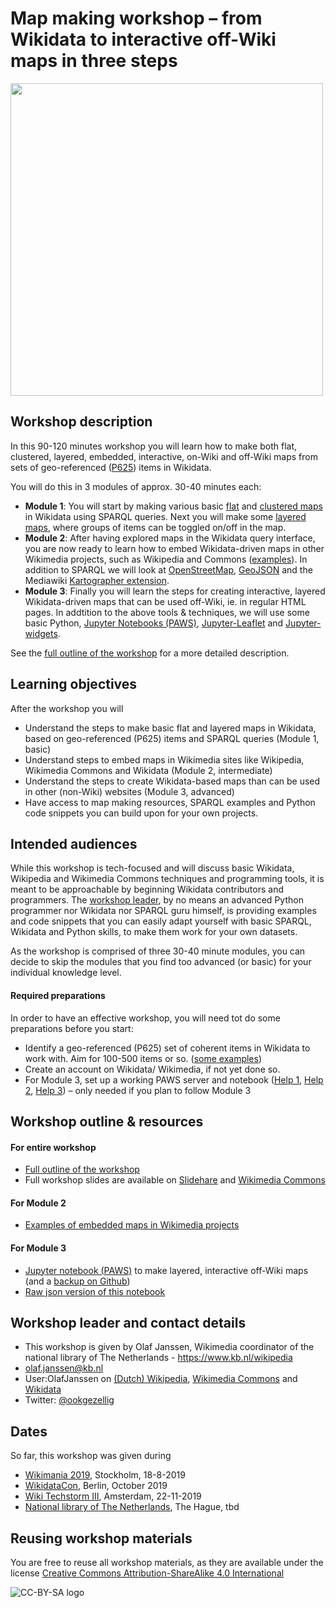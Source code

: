 # Map making workshop – from Wikidata to interactive off-Wiki maps in three steps

<image src="images/generic-workshop-opening.jpg" width="500"/><br clear="all"/>

## Workshop description 
In this 90-120 minutes workshop you will learn how to make both flat, clustered, layered, embedded, interactive, on-Wiki and off-Wiki maps from sets of geo-referenced ([P625](https://www.wikidata.org/wiki/Property:P625)) items in Wikidata. 

You will do this in 3 modules of approx. 30-40 minutes each:

* **Module 1**: You will start by making various basic [flat](https://w.wiki/6eq) and [clustered maps](https://w.wiki/6ew) in Wikidata using SPARQL queries. Next you will make some [layered maps](https://bit.ly/3368DPk), where groups of items can be toggled on/off in the map. 
* **Module 2**: After having explored maps in the Wikidata query interface, you are now ready to learn how to embed Wikidata-driven maps in other Wikimedia projects, such as Wikipedia and Commons ([examples](https://nl.wikipedia.org/wiki/Gebruiker:OlafJanssen/KladblokMapMakingWorkshopWM2019)). In addition to SPARQL we will look at [OpenStreetMap](https://www.openstreetmap.org), [GeoJSON](https://en.wikipedia.org/wiki/GeoJSON) and the Mediawiki [Kartographer extension](https://www.mediawiki.org/wiki/Help:Extension:Kartographer).
* **Module 3**: Finally you will learn the steps for creating interactive, layered Wikidata-driven maps that can be used off-Wiki, ie. in regular HTML pages. In addtition to the above tools & techniques, we will use some basic Python, [Jupyter Notebooks (PAWS)](https://www.mediawiki.org/wiki/PAWS), [Jupyter-Leaflet](https://ipyleaflet.readthedocs.io/en/latest/) and [Jupyter-widgets](https://ipywidgets.readthedocs.io/en/latest/).

See the [full outline of the workshop](OutlineAndNotes.md) for a more detailed description. 

## Learning objectives
After the workshop you will
* Understand the steps to make basic flat and layered maps in Wikidata, based on geo-referenced (P625) items and SPARQL queries (Module 1, basic) 
* Understand steps to embed maps in Wikimedia sites like Wikipedia, Wikimedia Commons and Wikidata (Module 2, intermediate)
* Understand the steps to create Wikidata-based maps than can be used in other (non-Wiki) websites (Module 3, advanced)
* Have access to map making resources, SPARQL examples and Python code snippets you can build upon for your own projects.

## Intended audiences
While this workshop is tech-focused and will discuss basic Wikidata, Wikipedia and Wikimedia Commons techniques and programming tools, it is meant to be approachable by beginning Wikidata contributors and programmers. The [workshop leader](README.md#Workshop-leader-and-contact-details), by no means an advanced Python programmer nor Wikidata nor SPARQL guru himself, is providing examples and code snippets that you can easily adapt yourself with basic SPARQL, Wikidata and Python skills, to make them work for your own datasets.

As the workshop is comprised of three 30-40 minute modules, you can decide to skip the modules that you find too advanced (or basic) for your individual knowledge level.

#### Required preparations
In order to have an effective workshop, you will need tot do some preparations before you start:
* Identify a geo-referenced (P625) set of coherent items in Wikidata to work with. Aim for 100-500 items or so. ([some examples](OutlineAndNotes.md#module-1--basic-flat--layered-maps))
* Create an account on Wikidata/ Wikimedia, if not yet done so.
* For Module 3, set up a working PAWS server and notebook ([Help 1](https://www.mediawiki.org/wiki/Manual:Pywikibot/PAWS), [Help 2](https://wikitech.wikimedia.org/wiki/PAWS), [Help 3](https://www.mediawiki.org/wiki/PAWS)) – only needed if you plan to follow Module 3

## Workshop outline & resources
#### For entire workshop
* [Full outline of the workshop](OutlineAndNotes.md) 
* Full workshop slides are available on [Slidehare]() and [Wikimedia Commons]()

#### For Module 2
* [Examples of embedded maps in Wikimedia projects](https://nl.wikipedia.org/wiki/Gebruiker:OlafJanssen/KladblokMapMakingWorkshopWM2019/)

#### For Module 3
* [Jupyter notebook (PAWS)](https://paws-public.wmflabs.org/paws-public/User:OlafJanssen/MapMakingWorkshop_Wikimania2019.ipynb) to make layered, interactive off-Wiki maps (and a [backup on Github](MapMakingWorkshop_Wikimania2019.ipynb))
* [Raw json version of this notebook](https://paws-public.wmflabs.org/paws-public/User:OlafJanssen/MapMakingWorkshop_Wikimania2019.ipynb?format=raw)

## Workshop leader and contact details
* This workshop is given by Olaf Janssen, Wikimedia coordinator of the national library of The Netherlands - https://www.kb.nl/wikipedia
* olaf.janssen@kb.nl
* User:OlafJanssen on [(Dutch) Wikipedia](https://nl.wikipedia.org/wiki/Gebruiker:OlafJanssen), [Wikimedia Commons](https://commons.wikimedia.org/wiki/User:OlafJanssen) and [Wikidata](https://www.wikidata.org/wiki/User:OlafJanssen)
* Twitter: [@ookgezellig](https://twitter.com/ookgezellig)

## Dates
So far, this workshop was given during
* [Wikimania 2019](https://wikimania.wikimedia.org/wiki/2019:Libraries/Map_making_workshop_%E2%80%93_from_Wikidata_to_interactive_off-wiki_maps_in_three_steps), Stockholm, 18-8-2019
* [WikidataCon](), Berlin, October 2019
* [Wiki Techstorm III](), Amsterdam, 22-11-2019
* [National library of The Netherlands](), The Hague, tbd

## Reusing workshop materials
You are free to reuse all workshop materials, as they are available under the license [Creative Commons Attribution-ShareAlike 4.0 International](https://creativecommons.org/licenses/by-sa/4.0/)

![CC-BY-SA logo](https://upload.wikimedia.org/wikipedia/commons/thumb/f/ff/CC-BY-SA.svg/200px-CC-BY-SA.svg.png)






